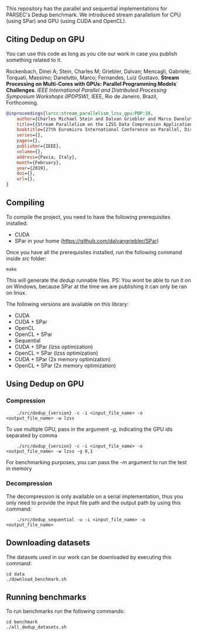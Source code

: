 This repository has the parallel and sequential implementations for PARSEC's Dedup benchmark. We introduced stream parallelism for CPU (using SPar) and GPU (using CUDA and OpenCL).

## Citing Dedup on GPU
You can use this code as long as you cite our work in case you publish something related to it.

Rockenbach, Dinei A; Stein, Charles M; Griebler, Dalvan; Mencagli, Gabriele; Torquati, Massimo; Danelutto, Marco; Fernandes, Luiz Gustavo.
**Stream Processing on Multi-Cores with GPUs: Parallel Programming Models` Challenges**. *IEEE International Parallel and Distributed Processing Symposium Workshops (IPDPSW)*, IEEE, Rio de Janeiro, Brazil, Forthcoming.

```bibtex
@inproceedings{larcc:stream_parallelism_lzss_gpu:PDP:19,
    author={Charles Michael Stein and Dalvan Griebler and Marco Danelutto and Luiz Gustavo Fernandes},
    title={{Stream Parallelism on the LZSS Data Compression Application for Multi-Cores with GPUs}},
    booktitle={27th Euromicro International Conference on Parallel, Distributed and Network-Based Processing (PDP)},
    series={},
    pages={},
    publisher={IEEE},
    volume={},
    address={Pavia, Italy},
    month={February},
    year={2019},
    doi={},
    url={},
}

```


## Compiling
To compile the project, you need to have the following prerequisites installed.
 - CUDA
 - SPar in your home (https://github.com/dalvangriebler/SPar)

Once you have all the prerequisites installed, run the following command inside *src* folder:

```make```

This will generate the *dedup* runnable files. PS: You wont be able to run it on on Windows, because SPar at the time we are publishing it can only be ran on linux.

The following versions are available on this library:
 - CUDA
 - CUDA + SPar
 - OpenCL
 - OpenCL + SPar
 - Sequential
 - CUDA  + SPar (lzss optimization)
 - OpenCL  + SPar (lzss optimization)
 - CUDA  + SPar (2x memory optimization)
 - OpenCL  + SPar (2x memory optimization)
## Using Dedup on GPU

### Compression
```
    ./src/dedup_{version} -c -i <input_file_name> -o <output_file_name> -w lzss
```
To use multiple GPU, pass in the argument *-g*, indicating the GPU ids separated by comma
```
    ./src/dedup_{version} -c -i <input_file_name> -o <output_file_name> -w lzss -g 0,1
```
For benchmarking purposes, you can pass the *-m* argument to run the test in memory
### Decompression
The decompression is only available on a serial implementation, thus you only need to provide the input file  path and the output path by using this command:
```
    ./src/dedup_sequential -u -i <input_file_name> -o <output_file_name>
```

## Downloading datasets
The datasets used in our work can be downloaded by executing this command:
```
cd data
./download_benchmark.sh
```
## Running benchmarks
To run benchmarks run the following commands:
```
cd benchmark
./all_dedup_datasets.sh
```
